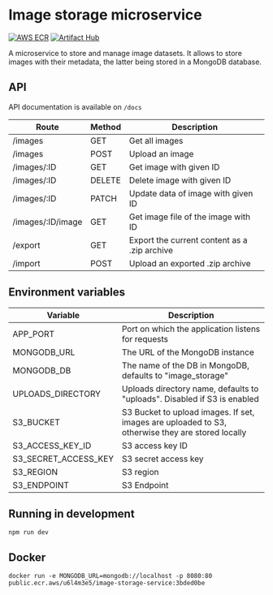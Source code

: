 # Image storage microservice

[![AWS ECR](https://img.shields.io/badge/AWS%20ECR-image--storage--service-blue)](https://gallery.ecr.aws/jtekt-corporation/image-storage-service)
[![Artifact Hub](https://img.shields.io/endpoint?url=https://artifacthub.io/badge/repository/jtekt)](https://artifacthub.io/packages/search?repo=jtekt)

A microservice to store and manage image datasets. It allows to store images with their metadata, the latter being stored in a MongoDB database.

## API

API documentation is available on `/docs`

| Route             | Method | Description                                  |
| ----------------- | ------ | -------------------------------------------- |
| /images           | GET    | Get all images                               |
| /images           | POST   | Upload an image                              |
| /images/:ID       | GET    | Get image with given ID                      |
| /images/:ID       | DELETE | Delete image with given ID                   |
| /images/:ID       | PATCH  | Update data of image with given ID           |
| /images/:ID/image | GET    | Get image file of the image with ID          |
| /export           | GET    | Export the current content as a .zip archive |
| /import           | POST   | Upload an exported .zip archive              |

## Environment variables

| Variable             | Description                                                                                      |
| -------------------- | ------------------------------------------------------------------------------------------------ |
| APP_PORT             | Port on which the application listens for requests                                               |
| MONGODB_URL          | The URL of the MongoDB instance                                                                  |
| MONGODB_DB           | The name of the DB in MongoDB, defaults to "image_storage"                                       |
| UPLOADS_DIRECTORY    | Uploads directory name, defaults to "uploads". Disabled if S3 is enabled                         |
| S3_BUCKET            | S3 Bucket to upload images. If set, images are uploaded to S3, otherwise they are stored locally |
| S3_ACCESS_KEY_ID     | S3 access key ID                                                                                 |
| S3_SECRET_ACCESS_KEY | S3 secret access key                                                                             |
| S3_REGION            | S3 region                                                                                        |
| S3_ENDPOINT          | S3 Endpoint                                                                                      |

## Running in development

```
npm run dev
```

## Docker

```
docker run -e MONGODB_URL=mongodb://localhost -p 8080:80 public.ecr.aws/u6l4m3e5/image-storage-service:3bded0be
```
